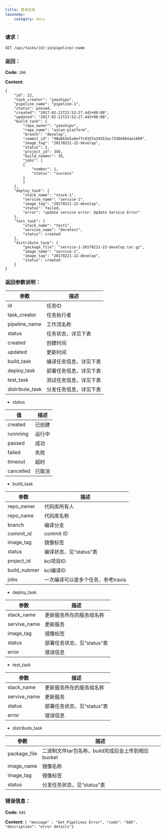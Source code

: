 ```yaml
---
title: 查询任务
taxonomy:
    category: docs
---
```


### 请求：

    GET /api/tasks/id/:id/pipeline/:name

### 返回：

**Code:** `200`

**Content:** 

```
{
    "id": 22,
    "task_creator": "yaoshipu",
    "pipeline_name": "pipeline-1",
    "status": passed,
    "created": "2017-02-21T22:52:27.443+08:00",
    "updated": "2017-02-21T22:52:27.443+08:00",
    "build_task": {
        "repo_owner": "yaoshipu",
        "repo_name": "aslan-platform",
        "branch": "develop",
        "commit_id": "98a663e5a6effc9337a29353acf338d484ae1609",
        "image_tag": "20170221-22-develop",
        "status": 2,
        "project_id": 356,
        "build_nubmer": 35,
        "jobs": [
        {
            "number": 1,
            "status": "success"
        }
        ]
    },
    "deploy_task": {
        "stack_name": "stack-1",
        "servive_name": "service-1",
        "image_tag": "20170221-22-develop",
        "status": failed,
        "error": "update service error: Update Service Error"
    },
    "test_task": {
        "stack_name": "test1",
        "servive_name": "doratest",
        "status": created
    },
    "distribute_task": {
        "package_file": "service-1-20170221-22-develop.tar.gz",
        "image_name": "service-1",
        "image_tag": "20170221-22-develop",
        "status": created
    }
}
```	

### 返回参数说明：

|参数|描述|
|---|---|
|id|任务ID|
|task_creator|任务执行者|
|pipeline_name|工作流名称|
|status|任务状态，详见下表|
|created|创建时间|
|updated|更新时间|
|build_task|编译任务信息，详见下表|
|deploy_task|部署任务信息，详见下表|
|test_task|测试任务信息，详见下表|
|distribute_task|分发任务信息，详见下表|

- status

|值|描述|
|--|---|
|created|已创建|
|runnning|运行中|
|passed|成功|
|failed|失败|
|timeout|超时|
|cancelled|已取消|

- build_task

|参数|描述|
|---|---|
|repo_owner|代码库所有人|
|repo_name|代码库名称|
|branch|编译分支|
|commit_id|commit ID|
|image_tag|镜像标签|
|status|编译状态，见“status”表|
|project_id|kci项目ID|
|build_nubmer|kci编译ID|
|jobs|一次编译可以是多个任务，参考travis|

- deploy_task

|参数|描述|
|---|---|
|stack_name|更新服务所在的服务组名称|
|servive_name|更新服务|
|image_tag|镜像标签|
|status|部署任务状态，见“status”表|
|error|错误信息|

- test_task

|参数|描述|
|---|---|
|stack_name|更新服务所在的服务组名称|
|servive_name|更新服务|
|status|部署任务状态，见“status”表|
|error|错误信息|


- distribute_task

|参数|描述|
|---|---|
|package_file|二进制文件tar包名称，build完成后会上传到相应bucket|
|image_name|镜像名称|
|image_tag|镜像标签|
|status|分发任务状态，见“status”表|


### 错误信息：

**Code:** `685`

**Content:** `{ "message" : "Get Pipelines Error", "code": "685", "description": "error details"}`